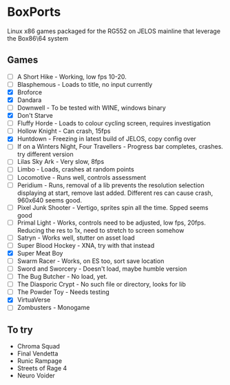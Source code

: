 # BoxPorts
Linux x86 games packaged for the RG552 on JELOS mainline that leverage the Box86\64 system

## Games

- [ ] A Short Hike - Working, low fps 10-20.
- [ ] Blasphemous - Loads to title, no input currently
- [x] Broforce
- [x] Dandara
- [ ] Downwell - To be tested with WINE, windows binary
- [x] Don't Starve
- [ ] Fluffy Horde - Loads to colour cycling screen, requires investigation
- [ ] Hollow Knight - Can crash, 15fps
- [x] Huntdown - Freezing in latest build of JELOS, copy config over
- [ ] If on a Winters Night, Four Travellers - Progress bar completes, crashes. try different version
- [ ] Lilas Sky Ark - Very slow, 8fps
- [ ] Limbo - Loads, crashes at random points
- [ ] Locomotive - Runs well, controls assessment
- [ ] Peridium - Runs, removal of a lib prevents the resolution selection displaying at start, remove last added. Different res can cause crash, 960x640 seems good.
- [ ] Pixel Junk Shooter - Vertigo, sprites spin all the time. Spped seems good
- [ ] Primal Light - Works, controls need to be adjusted, low fps, 20fps. Reducing the res to 1x, need to stretch to screen somehow
- [ ] Satryn - Works well, stutter on asset load
- [ ] Super Blood Hockey - XNA, try with that instead
- [x] Super Meat Boy
- [ ] Swarm Racer - Works, on ES too, sort save location
- [ ] Sword and Sworcery - Doesn't load, maybe humble version
- [ ] The Bug Butcher - No load, yet.
- [ ] The Diasporic Crypt - No such file or directory, looks for lib
- [ ] The Powder Toy - Needs testing
- [x] VirtuaVerse
- [ ] Zombusters - Monogame

## To try
- Chroma Squad
- Final Vendetta
- Runic Rampage
- Streets of Rage 4
- Neuro Voider
